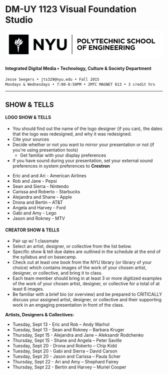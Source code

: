 # DM-UY 1123 Visual Foundation Studio

![NYU](nyu_soe_logo.png)
#### Integrated Digital Media • Technology, Culture & Society Department 

    Jesse Seegers • jts329@nyu.edu • Fall 2015 
    Mondays & Wednesdays • 7:00-8:50PM • 2MTC MAGNET 813 • 3 credit hrs

---


## SHOW & TELLS

#### LOGO SHOW & TELLS
* You should find out the name of the logo designer (if you can), the dates that the logo was redesigned, and why it was redesigned.
* Cite your sources
* Decide whether or not you want to mirror your presentation or not (if you're using presentation tools)
  * Get familiar with your display preferences
* If you have sound during your presentation, set your external sound preferences in system preferences to **Crestron**

- Eric and and Ari - American Airlines
- Rob and Jane - Pepsi
- Sean and Sierra - Nintendo
- Carissa and Roberto - Starbucks
- Alejandra and Shane - Apple
- Drona and Bertin – AT&T
- Angela and Harvey - Ford
- Gabi and Amy - Lego
- Jason and Rokney - MTV



#### CREATOR SHOW & TELLS
* Pair up w/ 1 classmate
* Select an artist, designer, or collective from the list below.
* Specific show & tell due dates are outlined in the schedule at the end of the syllabus and on basecamp.
* Check out at least one book from the NYU library (or library of your choice) which contains images of the work of your chosen artist, designer, or collective, and bring it to class. 
* Each team member should bring in at least 3 or more digitized examples of the work of your chosen artist, designer, or collective for a total of at least 6 images.
* Be familiar with a brief bio (or overview) and be prepared to CRITICALLY discuss your assigned artist, designer, or collective and their supporting work in an engaging presentation in front of the class. 

**Artists, Designers & Collectives:**

- Tuesday, Sept 13 - Eric and Rob – Andy Warhol          
- Tuesday, Sept 13 - Sean and Rokney – Barbara Kruger
- Thursday, Sept 15 - Alejandra and Jane – Aleksandr Rodchenko
- Thursday, Sept 15 - Shane and Angela – Peter Saville
- Tuesday, Sept 20 - Drona and Roberto – Chip Kidd
- Tuesday, Sept 20 - Gabi and Sierra – David Carson
- Tuesday, Sept 20 - Jason and Carissa – Paula Scher
- Thursday, Sept 22 - Ari and Amy – Shephard Fairey
- Thursday, Sept 22 - Bertin and Harvey – Muriel Cooper



